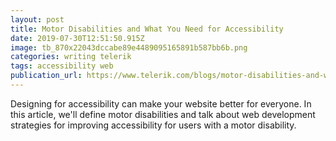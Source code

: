 ```yaml
---
layout: post
title: Motor Disabilities and What You Need for Accessibility
date: 2019-07-30T12:51:50.915Z
image: tb_870x22043dccabe89e4489095165891b587bb6b.png
categories: writing telerik
tags: accessibility web
publication_url: https://www.telerik.com/blogs/motor-disabilities-and-what-you-need-for-accessibility
---
```

Designing for accessibility can make your website better for everyone. In this article, we'll define motor disabilities and talk about web development strategies for improving accessibility for users with a motor disability.
